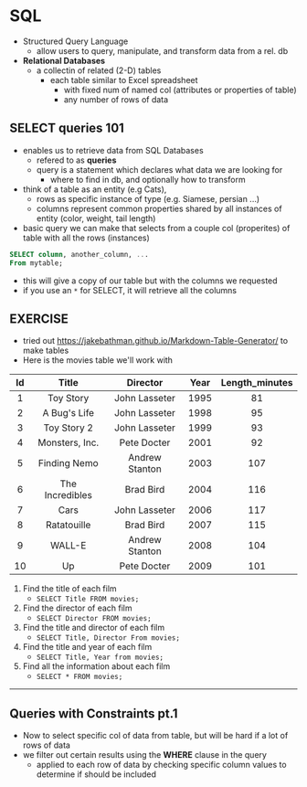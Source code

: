 # SQL
- Structured Query Language
    - allow users to query, manipulate, and transform data from a rel. db
- **Relational Databases**
    - a collectin of related (2-D) tables
        - each table similar to Excel spreadsheet
            - with fixed num of named col (attributes or properties of table)
            - any number of rows of data

## **SELECT** queries 101
- enables us to retrieve data from SQL Databases
    - refered to as **queries** 
    - query is a statement which declares what data we are looking for
        - where to find in db, and optionally how to transform
- think of a table as an entity (e.g Cats),
    - rows as specific instance of type (e.g. Siamese, persian ...)
    - columns represent common properties shared by all instances of entity (color, weight, tail length)
- basic query we can make that selects from a couple col (properites) of table with all the rows (instances)

```SQL
SELECT column, another_column, ...
From mytable;
```
- this will give a copy of our table but with the columns we requested
- if you use an `*` for SELECT, it will retrieve all the columns

## EXERCISE
- tried out https://jakebathman.github.io/Markdown-Table-Generator/ to make tables
- Here is the movies table we'll work with

**Id**|**Title**|**Director**|**Year**|**Length_minutes**
:-----:|:-----:|:-----:|:-----:|:-----:
1|Toy Story|John Lasseter|1995|81
2|A Bug's Life|John Lasseter|1998|95
3|Toy Story 2|John Lasseter|1999|93
4|Monsters, Inc.|Pete Docter|2001|92
5|Finding Nemo|Andrew Stanton|2003|107
6|The Incredibles|Brad Bird|2004|116
7|Cars|John Lasseter|2006|117
8|Ratatouille|Brad Bird|2007|115
9|WALL-E|Andrew Stanton|2008|104
10|Up|Pete Docter|2009|101

1. Find the title of each film
    - `SELECT Title FROM movies;`
2. Find the director of each film
    - `SELECT Director FROM movies;`
3. Find the title and director of each film
    - `SELECT Title, Director From movies;`
4. Find the title and year of each film 
    - `SELECT Title, Year from movies;`
5. Find all the information about each film
    - `SELECT * FROM movies;`

___

## Queries with Constraints pt.1 
- Now to select specific col of data from table, but will be hard if a lot of rows of data
- we filter out certain results using the **WHERE** clause in the query
    - applied to each row of data by checking specific column values to determine if should be included

```